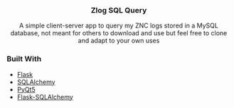 <!--
*** Readme template generously copied from https://github.com/othneildrew/Best-README-Template/blob/master/BLANK_README.md
-->

<br />
<p align="center">
  <a href="https://github.com/BytesAndCoffee/zlog-sql-query"></a>

  <h3 align="center">Zlog SQL Query</h3>

  <p align="center">
    A simple client-server app to query my ZNC logs stored in a MySQL database, not meant for others to download and use
    but feel free to clone and adapt to your own uses
  </p>
</p>

### Built With

* [Flask](https://github.com/pallets/flask)
* [SQLAlchemy](https://github.com/sqlalchemy/sqlalchemy)
* [PyQt5](https://pypi.org/project/PyQt5/)
* [Flask-SQLAlchemy](https://github.com/pallets/flask-sqlalchemy)
